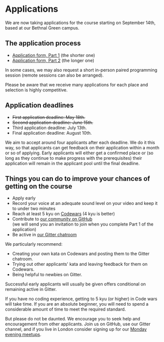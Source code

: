 # Applications

We are now taking applications for the course starting on September 14th, based at our Bethnal Green campus.

## The application process

+ [Application form, Part 1](apply1.html) (the shorter one) 
+ [Application form, Part 2](apply2.html) (the longer one) 

In some cases, we may also request a short in-person paired programming session (remote sessions can also be arranged). 

Please be aware that we receive many applications for each place and selection is highly competitive.

## Application deadlines

+ ~~First application deadline: May 18th.~~
+ ~~Second application deadline: June 15th.~~
+ Third application deadline: July 13th.
+ Final application deadline: August 10th.

We aim to accept around four applicants after each deadline. We do it this way, so that applicants can get feedback on their application within a month or so of applying. Early applicants will either get a confirmed place or (so long as they continue to make progress with the prerequisites) their application will remain in the applicant pool until the final deadline.

## Things you can do to improve your chances of getting on the course

+ Apply early 
+ Record your voice at an adequate sound level on your video and keep it to under two minutes
+ Reach at least 5 kyu on [Codewars](http://www.codewars.com/?language=javascript) (4 kyu is better)
+ Contribute to [our community on GitHub](https://github.com/codingforeveryone)    
(we will send you an invitation to join when you complete Part 1 of the application) 
+ Be active in  [our Gitter chatroom](https://gitter.im/codingforeveryone)

We particularly recommend:
+ Creating your own kata on Codewars and posting them to the Gitter chatroom.
+ Trying out other applicants' kata and leaving feedback for them on Codewars.
+ Being helpful to newbies on Gitter.

Successful early applicants will usually be given offers conditional on remaining active in Gitter.

If you have no coding experience, getting to 5 kyu (or higher) in Code wars will take time. If you are an absolute beginner, you will need to spend a considerable amount of time to meet the required standard. 

But please do not be daunted. We encourage you to seek help and encouragement from other applicants. Join us on GitHub, use our Gitter channel, and if you live in London consider signing up for our [Monday evening meetups](http://www.meetup.com/founderscoders/).

